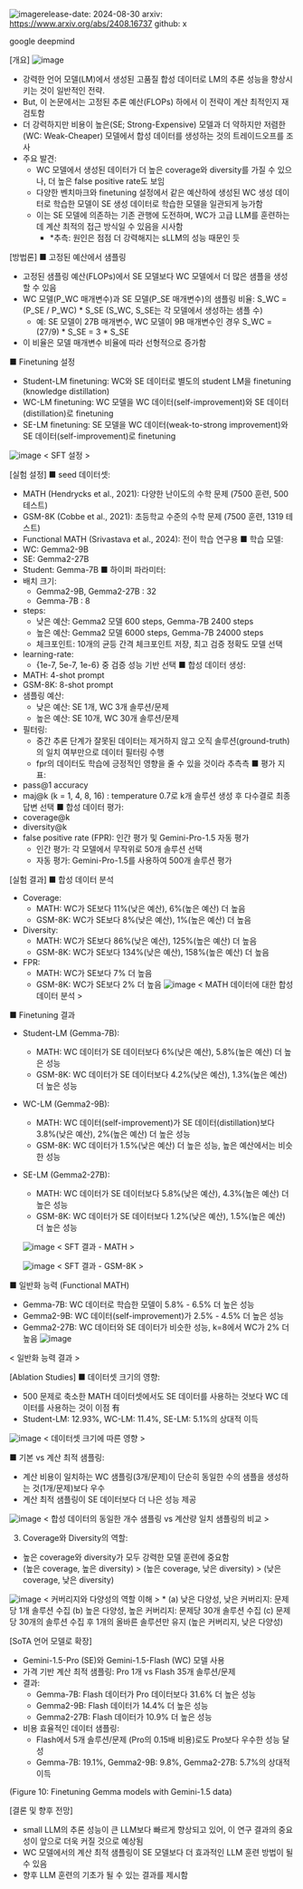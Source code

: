 ![image](https://github.com/user-attachments/assets/7aaef6db-6c0d-44c3-80fe-f683a37505e5)release-date: 2024-08-30
arxiv: https://www.arxiv.org/abs/2408.16737
github: x

google deepmind

[개요]
![image](https://github.com/user-attachments/assets/bcbfa6fa-8a52-43e3-a91f-6e8e7e437648)

- 강력한 언어 모델(LM)에서 생성된 고품질 합성 데이터로 LM의 추론 성능을 향상시키는 것이 일반적인 전략.
- But, 이 논문에서는 고정된 추론 예산(FLOPs) 하에서 이 전략이 계산 최적인지 재검토함
- 더 강력하지만 비용이 높은(SE; Strong-Expensive) 모델과 더 약하지만 저렴한(WC: Weak-Cheaper) 모델에서 합성 데이터를 생성하는 것의 트레이드오프를 조사
- 주요 발견:
  - WC 모델에서 생성된 데이터가 더 높은 coverage와 diversity를 가질 수 있으나, 더 높은 false positive rate도 보임
  - 다양한 벤치마크와 finetuning 설정에서 같은 예산하에 생성된 WC 생성 데이터로 학습한 모델이 SE 생성 데이터로 학습한 모델을 일관되게 능가함
  - 이는 SE 모델에 의존하는 기존 관행에 도전하며, WC가 고급 LLM를 훈련하는 데 계산 최적의 접근 방식일 수 있음을 시사함
    - *추측: 원인은 점점 더 강력해지는 sLLM의 성능 때문인 듯

[방법론]
■ 고정된 예산에서 샘플링
- 고정된 샘플링 예산(FLOPs)에서 SE 모델보다 WC 모델에서 더 많은 샘플을 생성할 수 있음
- WC 모델(P_WC 매개변수)과 SE 모델(P_SE 매개변수)의 샘플링 비율:
  S_WC = (P_SE / P_WC) * S_SE
  (S_WC, S_SE는 각 모델에서 생성하는 샘플 수)
  - 예: SE 모델이 27B 매개변수, WC 모델이 9B 매개변수인 경우
     S_WC = (27/9) * S_SE = 3 * S_SE
- 이 비율은 모델 매개변수 비율에 따라 선형적으로 증가함


■ Finetuning 설정
- Student-LM finetuning: WC와 SE 데이터로 별도의 student LM을 finetuning (knowledge distillation)
- WC-LM finetuning: WC 모델을 WC 데이터(self-improvement)와 SE 데이터(distillation)로 finetuning
- SE-LM finetuning: SE 모델을 WC 데이터(weak-to-strong improvement)와 SE 데이터(self-improvement)로 finetuning

![image](https://github.com/user-attachments/assets/5d407ecd-3d43-4326-a35f-e3e7b1fc5910)
< SFT 설정 >


[실험 설정]
■ seed 데이터셋: 
- MATH (Hendrycks et al., 2021): 다양한 난이도의 수학 문제 (7500 훈련, 500 테스트)
- GSM-8K (Cobbe et al., 2021): 초등학교 수준의 수학 문제 (7500 훈련, 1319 테스트)
- Functional MATH (Srivastava et al., 2024): 전이 학습 연구용
■ 학습 모델: 
- WC: Gemma2-9B
- SE: Gemma2-27B
- Student: Gemma-7B
■ 하이퍼 파라미터:
- 배치 크기:
  - Gemma2-9B, Gemma2-27B : 32
  - Gemma-7B : 8
- steps:
  - 낮은 예산: Gemma2 모델 600 steps, Gemma-7B 2400 steps
  - 높은 예산: Gemma2 모델 6000 steps, Gemma-7B 24000 steps
  - 체크포인트: 10개의 균등 간격 체크포인트 저장, 최고 검증 정확도 모델 선택
- learning-rate:
  - {1e-7, 5e-7, 1e-6} 중 검증 성능 기반 선택
■ 합성 데이터 생성:
- MATH: 4-shot prompt
- GSM-8K: 8-shot prompt
- 샘플링 예산: 
  - 낮은 예산: SE 1개, WC 3개 솔루션/문제
  - 높은 예산: SE 10개, WC 30개 솔루션/문제
- 필터링:
  - 중간 추론 단계가 잘못된 데이터는 제거하지 않고 오직 솔루션(ground-truth)의 일치 여부만으로 데이터 필터링 수행
  - fpr의 데이터도 학습에 긍정적인 영향을 줄 수 있을 것이라 추측측
■ 평가 지표: 
- pass@1 accuracy
- maj@k (k = 1, 4, 8, 16) : temperature 0.7로 k개 솔루션 생성 후 다수결로 최종 답변 선택
■ 합성 데이터 평가: 
- coverage@k
- diversity@k
- false positive rate (FPR): 인간 평가 및 Gemini-Pro-1.5 자동 평가
  - 인간 평가: 각 모델에서 무작위로 50개 솔루션 선택
  - 자동 평가: Gemini-Pro-1.5를 사용하여 500개 솔루션 평가

[실험 결과]
■ 합성 데이터 분석
- Coverage:
  - MATH: WC가 SE보다 11%(낮은 예산), 6%(높은 예산) 더 높음
  - GSM-8K: WC가 SE보다 8%(낮은 예산), 1%(높은 예산) 더 높음
- Diversity:
  - MATH: WC가 SE보다 86%(낮은 예산), 125%(높은 예산) 더 높음
  - GSM-8K: WC가 SE보다 134%(낮은 예산), 158%(높은 예산) 더 높음
- FPR:
  - MATH: WC가 SE보다 7% 더 높음
  - GSM-8K: WC가 SE보다 2% 더 높음
![image](https://github.com/user-attachments/assets/8d9b1955-95ea-4e73-be25-056716eb2279)
< MATH 데이터에 대한 합성 데이터 분석 >

■ Finetuning 결과
- Student-LM (Gemma-7B):
  - MATH: WC 데이터가 SE 데이터보다 6%(낮은 예산), 5.8%(높은 예산) 더 높은 성능
  - GSM-8K: WC 데이터가 SE 데이터보다 4.2%(낮은 예산), 1.3%(높은 예산) 더 높은 성능
   
- WC-LM (Gemma2-9B):
  - MATH: WC 데이터(self-improvement)가 SE 데이터(distillation)보다 3.8%(낮은 예산), 2%(높은 예산) 더 높은 성능
  - GSM-8K: WC 데이터가 1.5%(낮은 예산) 더 높은 성능, 높은 예산에서는 비슷한 성능

- SE-LM (Gemma2-27B):
  - MATH: WC 데이터가 SE 데이터보다 5.8%(낮은 예산), 4.3%(높은 예산) 더 높은 성능
  - GSM-8K: WC 데이터가 SE 데이터보다 1.2%(낮은 예산), 1.5%(높은 예산) 더 높은 성능

  ![image](https://github.com/user-attachments/assets/2276dc2c-72b0-447c-96af-5c5f841208d0)
  < SFT 결과 - MATH >
  
  ![image](https://github.com/user-attachments/assets/4515f305-6999-45b5-b122-b2566fc0968d)
  < SFT 결과 - GSM-8K >


■ 일반화 능력 (Functional MATH)
- Gemma-7B: WC 데이터로 학습한 모델이 5.8% - 6.5% 더 높은 성능
- Gemma2-9B: WC 데이터(self-improvement)가 2.5% - 4.5% 더 높은 성능
- Gemma2-27B: WC 데이터와 SE 데이터가 비슷한 성능, k=8에서 WC가 2% 더 높음
![image](https://github.com/user-attachments/assets/dc6c5577-b449-431d-8c12-6dd2289ee52f)

< 일반화 능력 결과 >

[Ablation Studies]
■ 데이터셋 크기의 영향: 
- 500 문제로 축소한 MATH 데이터셋에서도 SE 데이터를 사용하는 것보다 WC 데이터를 사용하는 것이 이점 有
- Student-LM: 12.93%, WC-LM: 11.4%, SE-LM: 5.1%의 상대적 이득

![image](https://github.com/user-attachments/assets/b3cba448-b6ef-4684-b49a-0c881836bfeb)
< 데이터셋 크기에 따른 영향 >

■ 기본 vs 계산 최적 샘플링: 
- 계산 비용이 일치하는 WC 샘플링(3개/문제)이 단순히 동일한 수의 샘플을 생성하는 것(1개/문제)보다 우수
- 계산 최적 샘플링이 SE 데이터보다 더 나은 성능 제공

![image](https://github.com/user-attachments/assets/bbc1843f-7632-4ebf-80eb-da0abdadd5e7)
< 합성 데이터의 동일한 개수 샘플링 vs 계산량 일치 샘플링의 비교 >


3. Coverage와 Diversity의 역할: 
- 높은 coverage와 diversity가 모두 강력한 모델 훈련에 중요함
- (높은 coverage, 높은 diversity) > (높은 coverage, 낮은 diversity) > (낮은 coverage, 낮은 diversity)

![image](https://github.com/user-attachments/assets/7220320b-5923-4f6c-82f8-caded2da9949)
< 커버리지와 다양성의 역할 이해 > * (a) 낮은 다양성, 낮은 커버리지: 문제당 1개 솔루션 수집 (b) 높은 다양성, 높은 커버리지: 문제당 30개 솔루션 수집 (c) 문제당 30개의 솔루션 수집 후 1개의 올바른 솔루션만 유지 (높은 커버리지, 낮은 다양성)


[SoTA 언어 모델로 확장]
- Gemini-1.5-Pro (SE)와 Gemini-1.5-Flash (WC) 모델 사용
- 가격 기반 계산 최적 샘플링: Pro 1개 vs Flash 35개 솔루션/문제
- 결과:
  - Gemma-7B: Flash 데이터가 Pro 데이터보다 31.6% 더 높은 성능
  - Gemma2-9B: Flash 데이터가 14.4% 더 높은 성능
  - Gemma2-27B: Flash 데이터가 10.9% 더 높은 성능
- 비용 효율적인 데이터 샘플링:
  - Flash에서 5개 솔루션/문제 (Pro의 0.15배 비용)로도 Pro보다 우수한 성능 달성
  - Gemma-7B: 19.1%, Gemma2-9B: 9.8%, Gemma2-27B: 5.7%의 상대적 이득

(Figure 10: Finetuning Gemma models with Gemini-1.5 data)

[결론 및 향후 전망]
- small LLM의 추론 성능이 큰 LLM보다 빠르게 향상되고 있어, 이 연구 결과의 중요성이 앞으로 더욱 커질 것으로 예상됨
- WC 모델에서의 계산 최적 샘플링이 SE 모델보다 더 효과적인 LLM 훈련 방법이 될 수 있음
- 향후 LLM 훈련의 기초가 될 수 있는 결과를 제시함
